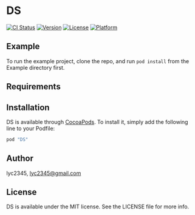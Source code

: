 # DS

[![CI Status](http://img.shields.io/travis/lyc2345/DS.svg?style=flat)](https://travis-ci.org/lyc2345/DS)
[![Version](https://img.shields.io/cocoapods/v/DS.svg?style=flat)](http://cocoapods.org/pods/DS)
[![License](https://img.shields.io/cocoapods/l/DS.svg?style=flat)](http://cocoapods.org/pods/DS)
[![Platform](https://img.shields.io/cocoapods/p/DS.svg?style=flat)](http://cocoapods.org/pods/DS)

## Example

To run the example project, clone the repo, and run `pod install` from the Example directory first.

## Requirements

## Installation

DS is available through [CocoaPods](http://cocoapods.org). To install
it, simply add the following line to your Podfile:

```ruby
pod "DS"
```

## Author

lyc2345, lyc2345@gmail.com

## License

DS is available under the MIT license. See the LICENSE file for more info.
